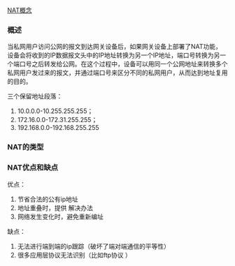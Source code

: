 
[NAT概念](https://info.support.huawei.com/info-finder/encyclopedia/zh/NAT.html)

### 概述
当私网用户访问公网的报文到达网关设备后，如果网关设备上部署了NAT功能，设备会将收到的IP数据报文头中的IP地址转换为另一个IP地址，端口号转换为另一个端口号之后转发给公网。在这个过程中，设备可以用同一个公网地址来转换多个私网用户发过来的报文，并通过端口号来区分不同的私网用户，从而达到地址复用的目的。

三个保留地址段落：
1. 10.0.0.0-10.255.255.255；
2. 172.16.0.0-172.31.255.255；
3. 192.168.0.0-192.168.255.255



### NAT的类型


### NAT优点和缺点

优点：
1. 节省合法的公有ip地址
2. 地址重叠时，提供 解决办法
3. 网络发生变化时，避免重新编址

缺点：
1. 无法进行端到端的ip跟踪（破坏了端对端通信的平等性）
2. 很多应用层协议无法识别（比如ftp协议 ）

